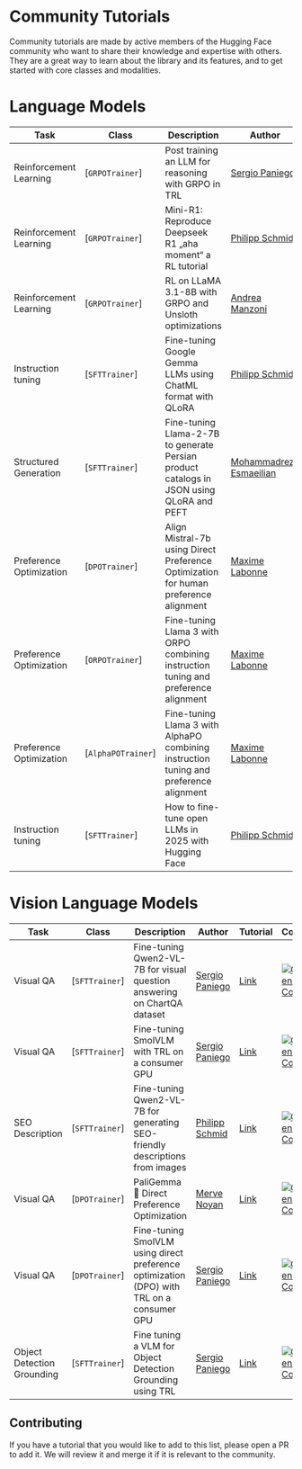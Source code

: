 # Community Tutorials

Community tutorials are made by active members of the Hugging Face community who want to share their knowledge and expertise with others. They are a great way to learn about the library and its features, and to get started with core classes and modalities.

# Language Models

| Task | Class | Description | Author | Tutorial | Colab |
| --- | --- | --- | --- | --- | --- |
| Reinforcement Learning | [`GRPOTrainer`] | Post training an LLM for reasoning with GRPO in TRL | [Sergio Paniego](https://huggingface.co/sergiopaniego) | [Link](https://huggingface.co/learn/cookbook/fine_tuning_llm_grpo_trl) | [![Open In Colab](https://colab.research.google.com/assets/colab-badge.svg)](https://colab.research.google.com/github/huggingface/cookbook/blob/main/notebooks/en/fine_tuning_llm_grpo_trl.ipynb) |
| Reinforcement Learning | [`GRPOTrainer`] | Mini-R1: Reproduce Deepseek R1 „aha moment“ a RL tutorial | [Philipp Schmid](https://huggingface.co/philschmid) | [Link](https://www.philschmid.de/mini-deepseek-r1) | [![Open In Colab](https://colab.research.google.com/assets/colab-badge.svg)](https://colab.research.google.com/github/philschmid/deep-learning-pytorch-huggingface/blob/main/training/mini-deepseek-r1-aha-grpo.ipynb) |
| Reinforcement Learning | [`GRPOTrainer`] | RL on LLaMA 3.1-8B with GRPO and Unsloth optimizations | [Andrea Manzoni](https://huggingface.co/AManzoni) | [Link](https://colab.research.google.com/github/amanzoni1/fine_tuning/blob/main/RL_LLama3_1_8B_GRPO.ipynb) | [![Open In Colab](https://colab.research.google.com/assets/colab-badge.svg)](https://colab.research.google.com/github/amanzoni1/fine_tuning/blob/main/RL_LLama3_1_8B_GRPO.ipynb) | 
| Instruction tuning | [`SFTTrainer`] | Fine-tuning Google Gemma LLMs using ChatML format with QLoRA | [Philipp Schmid](https://huggingface.co/philschmid) | [Link](https://www.philschmid.de/fine-tune-google-gemma) | [![Open In Colab](https://colab.research.google.com/assets/colab-badge.svg)](https://colab.research.google.com/github/philschmid/deep-learning-pytorch-huggingface/blob/main/training/gemma-lora-example.ipynb) |
| Structured Generation | [`SFTTrainer`] | Fine-tuning Llama-2-7B to generate Persian product catalogs in JSON using QLoRA and PEFT | [Mohammadreza Esmaeilian](https://huggingface.co/Mohammadreza) | [Link](https://huggingface.co/learn/cookbook/en/fine_tuning_llm_to_generate_persian_product_catalogs_in_json_format) | [![Open In Colab](https://colab.research.google.com/assets/colab-badge.svg)](https://colab.research.google.com/github/huggingface/cookbook/blob/main/notebooks/en/fine_tuning_llm_to_generate_persian_product_catalogs_in_json_format.ipynb) |
| Preference Optimization | [`DPOTrainer`] | Align Mistral-7b using Direct Preference Optimization for human preference alignment | [Maxime Labonne](https://huggingface.co/mlabonne) | [Link](https://mlabonne.github.io/blog/posts/Fine_tune_Mistral_7b_with_DPO.html) | [![Open In Colab](https://colab.research.google.com/assets/colab-badge.svg)](https://colab.research.google.com/github/mlabonne/llm-course/blob/main/Fine_tune_a_Mistral_7b_model_with_DPO.ipynb) |
| Preference Optimization | [`ORPOTrainer`] | Fine-tuning Llama 3 with ORPO combining instruction tuning and preference alignment | [Maxime Labonne](https://huggingface.co/mlabonne) | [Link](https://mlabonne.github.io/blog/posts/2024-04-19_Fine_tune_Llama_3_with_ORPO.html) | [![Open In Colab](https://colab.research.google.com/assets/colab-badge.svg)](https://colab.research.google.com/drive/1eHNWg9gnaXErdAa8_mcvjMupbSS6rDvi) |
| Preference Optimization | [`AlphaPOTrainer`] | Fine-tuning Llama 3 with AlphaPO combining instruction tuning and preference alignment | [Maxime Labonne](https://huggingface.co/mlabonne) | [Link](https://mlabonne.github.io/blog/posts/2024-04-19_Fine_tune_Llama_3_with_AlphaPO.html) | [![Open In Colab](https://colab.research.google.com/assets/colab-badge.svg)](https://colab.research.google.com/drive/1eHNWg9gnaXErdAa8_mcvjMupbSS6rDvi) |
| Instruction tuning | [`SFTTrainer`] | How to fine-tune open LLMs in 2025 with Hugging Face | [Philipp Schmid](https://huggingface.co/philschmid) | [Link](https://www.philschmid.de/fine-tune-llms-in-2025) | [![Open In Colab](https://colab.research.google.com/assets/colab-badge.svg)](https://colab.research.google.com/github/philschmid/deep-learning-pytorch-huggingface/blob/main/training/fine-tune-llms-in-2025.ipynb) |

<Youtube id="cnGyyM0vOes" />

# Vision Language Models

| Task | Class | Description | Author | Tutorial | Colab |
| --- | --- | --- | --- | --- | --- |
| Visual QA | [`SFTTrainer`] | Fine-tuning Qwen2-VL-7B for visual question answering on ChartQA dataset | [Sergio Paniego](https://huggingface.co/sergiopaniego) | [Link](https://huggingface.co/learn/cookbook/fine_tuning_vlm_trl) | [![Open In Colab](https://colab.research.google.com/assets/colab-badge.svg)](https://colab.research.google.com/github/huggingface/cookbook/blob/main/notebooks/en/fine_tuning_vlm_trl.ipynb) |
| Visual QA | [`SFTTrainer`] | Fine-tuning SmolVLM with TRL on a consumer GPU | [Sergio Paniego](https://huggingface.co/sergiopaniego) | [Link](https://huggingface.co/learn/cookbook/fine_tuning_smol_vlm_sft_trl) | [![Open In Colab](https://colab.research.google.com/assets/colab-badge.svg)](https://colab.research.google.com/github/huggingface/cookbook/blob/main/notebooks/en/fine_tuning_smol_vlm_sft_trl.ipynb) |
| SEO Description | [`SFTTrainer`] | Fine-tuning Qwen2-VL-7B for generating SEO-friendly descriptions from images | [Philipp Schmid](https://huggingface.co/philschmid) | [Link](https://www.philschmid.de/fine-tune-multimodal-llms-with-trl) | [![Open In Colab](https://colab.research.google.com/assets/colab-badge.svg)](https://colab.research.google.com/github/philschmid/deep-learning-pytorch-huggingface/blob/main/training/fine-tune-multimodal-llms-with-trl.ipynb) |
| Visual QA | [`DPOTrainer`] | PaliGemma 🤝 Direct Preference Optimization | [Merve Noyan](https://huggingface.co/merve) | [Link](https://github.com/merveenoyan/smol-vision/blob/main/PaliGemma_DPO.ipynb) | [![Open In Colab](https://colab.research.google.com/assets/colab-badge.svg)](https://colab.research.google.com/github/merveenoyan/smol-vision/blob/main/PaliGemma_DPO.ipynb) |
| Visual QA | [`DPOTrainer`] | Fine-tuning SmolVLM using direct preference optimization (DPO) with TRL on a consumer GPU | [Sergio Paniego](https://huggingface.co/sergiopaniego) | [Link](https://huggingface.co/learn/cookbook/fine_tuning_vlm_dpo_smolvlm_instruct) | [![Open In Colab](https://colab.research.google.com/assets/colab-badge.svg)](https://colab.research.google.com/github/huggingface/cookbook/blob/main/notebooks/en/fine_tuning_vlm_dpo_smolvlm_instruct.ipynb) |
| Object Detection Grounding | [`SFTTrainer`] | Fine tuning a VLM for Object Detection Grounding using TRL | [Sergio Paniego](https://huggingface.co/sergiopaniego) | [Link](https://huggingface.co/learn/cookbook/fine_tuning_vlm_object_detection_grounding) | [![Open In Colab](https://colab.research.google.com/assets/colab-badge.svg)](https://colab.research.google.com/github/huggingface/cookbook/blob/main/notebooks/en/fine_tuning_vlm_object_detection_grounding.ipynb) |

## Contributing

If you have a tutorial that you would like to add to this list, please open a PR to add it. We will review it and merge it if it is relevant to the community.
